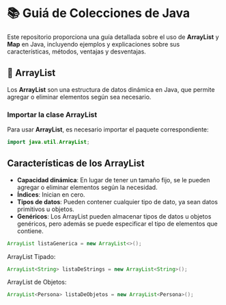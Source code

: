 # 📚 Guiá de Colecciones de Java

Este repositorio proporciona una guía detallada sobre el uso de **ArrayList** y **Map** en Java, incluyendo ejemplos y explicaciones sobre sus características, métodos, ventajas y desventajas.

## 🚀 ArrayList

Los **ArrayList** son una estructura de datos dinámica en Java, que permite agregar o eliminar elementos según sea necesario.

### Importar la clase ArrayList

Para usar **ArrayList**, es necesario importar el paquete correspondiente:

```java
import java.util.ArrayList;
```
## Características de los ArrayList

- **Capacidad dinámica**: En lugar de tener un tamaño fijo, se le pueden agregar o eliminar elementos según la necesidad.
- **Índices**: Inician en cero.
- **Tipos de datos**: Pueden contener cualquier tipo de dato, ya sean datos primitivos u objetos.
- **Genéricos**: Los ArrayList pueden almacenar tipos de datos u objetos genéricos, pero además se puede especificar el tipo de elementos que contiene.


```java
ArrayList listaGenerica = new ArrayList<>();
```

ArrayList Tipado:

```java
ArrayList<String> listaDeStrings = new ArrayList<String>();
```
ArrayList de Objetos:

```java
ArrayList<Persona> listaDeObjetos = new ArrayList<Persona>();
```